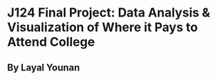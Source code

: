 # J124 Final Project: Data Analysis & Visualization of Where it Pays to Attend College
## By Layal Younan

